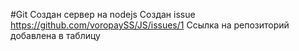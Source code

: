#Git
Создан сервер на nodejs
Создан issue https://github.com/voropaySS/JS/issues/1
Ссылка на репозиторий добавлена в таблицу 